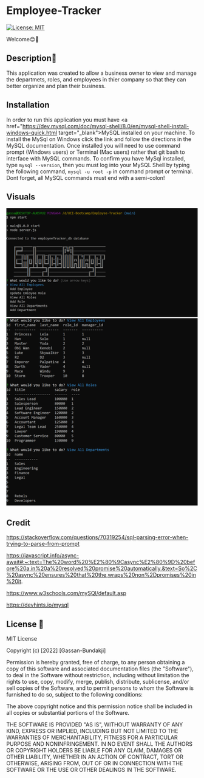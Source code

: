 # Employee-Tracker

[![License: MIT](https://img.shields.io/badge/License-MIT-yellow.svg)](https://opensource.org/licenses/MIT) 

Welcome😊👋

## Description📝

This application was created to allow a business owner to view and manage the departmets, roles, and employees in thier company so that they can better organize and plan their business.

## Installation

In order to run this application you must have <a href="https://dev.mysql.com/doc/mysql-shell/8.0/en/mysql-shell-install-windows-quick.html target="_blank">MySQL</a> installed on your machine. To install the MySql on Windows click the link and follow the directions in the MySQL documentation. Once installed you will need to use command prompt (Windows users) or Terminal (Mac users) rather that git bash to interface with MySQL commands. To confirm you have MySql installed, type <code>mysql --version</code>, then you must log into your MySQL Shell by typing the following command, <code>mysql -u root -p</code> in command prompt or terminal. Dont forget, all MySQL commands must end with a semi-colon!

## Visuals

<img src = "./Demo/Employee1.png" width = 600px>

<img src = "./Demo/Employee2.png" width = 600px>

## Credit

https://stackoverflow.com/questions/70319254/sql-parsing-error-when-trying-to-parse-from-prompt

https://javascript.info/async-await#:~:text=The%20word%20%E2%80%9Casync%E2%80%9D%20before%20a,in%20a%20resolved%20promise%20automatically.&text=So%2C%20async%20ensures%20that%20the,wraps%20non%2Dpromises%20in%20it.

https://www.w3schools.com/mySQl/default.asp

https://devhints.io/mysql


## License 🔑

MIT License

Copyright (c) [2022] [Gassan-Bundakji]

Permission is hereby granted, free of charge, to any person obtaining a copy of this software and associated documentation files (the "Software"), to deal in the Software without restriction, including without limitation the rights to use, copy, modify, merge, publish, distribute, sublicense, and/or sell copies of the Software, and to permit persons to whom the Software is furnished to do so, subject to the following conditions:

The above copyright notice and this permission notice shall be included in all copies or substantial portions of the Software.

THE SOFTWARE IS PROVIDED "AS IS", WITHOUT WARRANTY OF ANY KIND, EXPRESS OR IMPLIED, INCLUDING BUT NOT LIMITED TO THE WARRANTIES OF MERCHANTABILITY, FITNESS FOR A PARTICULAR PURPOSE AND NONINFRINGEMENT. IN NO EVENT SHALL THE AUTHORS OR COPYRIGHT HOLDERS BE LIABLE FOR ANY CLAIM, DAMAGES OR OTHER LIABILITY, WHETHER IN AN ACTION OF CONTRACT, TORT OR OTHERWISE, ARISING FROM, OUT OF OR IN CONNECTION WITH THE SOFTWARE OR THE USE OR OTHER DEALINGS IN THE SOFTWARE.